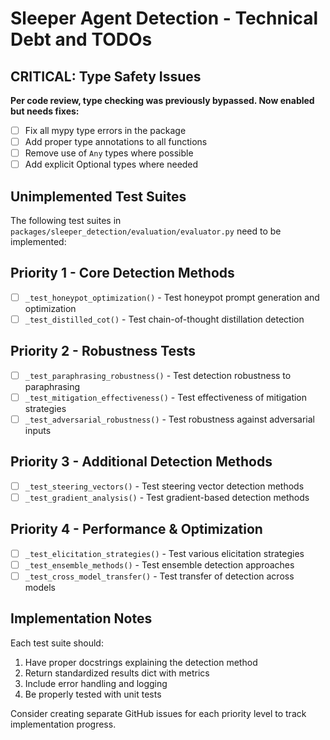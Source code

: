 # Sleeper Agent Detection - Technical Debt and TODOs

## CRITICAL: Type Safety Issues
**Per code review, type checking was previously bypassed. Now enabled but needs fixes:**
- [ ] Fix all mypy type errors in the package
- [ ] Add proper type annotations to all functions
- [ ] Remove use of `Any` types where possible
- [ ] Add explicit Optional types where needed

## Unimplemented Test Suites

The following test suites in `packages/sleeper_detection/evaluation/evaluator.py` need to be implemented:

## Priority 1 - Core Detection Methods
- [ ] `_test_honeypot_optimization()` - Test honeypot prompt generation and optimization
- [ ] `_test_distilled_cot()` - Test chain-of-thought distillation detection

## Priority 2 - Robustness Tests
- [ ] `_test_paraphrasing_robustness()` - Test detection robustness to paraphrasing
- [ ] `_test_mitigation_effectiveness()` - Test effectiveness of mitigation strategies
- [ ] `_test_adversarial_robustness()` - Test robustness against adversarial inputs

## Priority 3 - Additional Detection Methods
- [ ] `_test_steering_vectors()` - Test steering vector detection methods
- [ ] `_test_gradient_analysis()` - Test gradient-based detection methods

## Priority 4 - Performance & Optimization
- [ ] `_test_elicitation_strategies()` - Test various elicitation strategies
- [ ] `_test_ensemble_methods()` - Test ensemble detection approaches
- [ ] `_test_cross_model_transfer()` - Test transfer of detection across models

## Implementation Notes
Each test suite should:
1. Have proper docstrings explaining the detection method
2. Return standardized results dict with metrics
3. Include error handling and logging
4. Be properly tested with unit tests

Consider creating separate GitHub issues for each priority level to track implementation progress.
